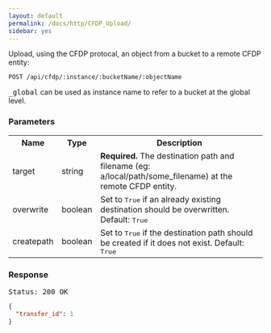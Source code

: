 ```yaml
---
layout: default
permalink: /docs/http/CFDP_Upload/
sidebar: yes
---
```

Upload, using the CFDP protocal, an object from a bucket to a remote CFDP entity:

    POST /api/cfdp/:instance/:bucketName/:objectName

<tt>_global</tt> can be used as instance name to refer to a bucket at the global level.

### Parameters

<table class="inline">
    <tr>
        <th>Name</th>
        <th>Type</th>
        <th>Description</th>
    </tr>
    <tr>
        <td class="code">target</td>
        <td class="code">string</td>
        <td>
            <strong>Required.</strong> The destination path and filename (eg: a/local/path/some_filename) at the remote CFDP entity.
        </td>
    </tr>
    <tr>
	<td class="code">overwrite</td>
	<td class="code">boolean</td>
	<td>Set to <tt>True</tt> if an already existing destination should be overwritten. Default: <tt>True</tt></td>
    </tr>
    <tr>
	<td class="code">createpath</td>
	<td class="code">boolean</td>
	<td>Set to <tt>True</tt> if the destination path should be created if it does not exist. Default: <tt>True</tt></td>
    </tr>
</table>

### Response

<pre class="header">Status: 200 OK</pre>

```json
{
  "transfer_id": 1
}
```
